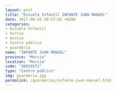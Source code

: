 ```yaml
---
layout: post
title: "Escuela Infantil INFANTE JUAN MANUEL"
date: 2017-09-20 20:57:05 +0200
categories:
- Escuela Infantil
- murcia
- murcia
- Centro público
- guarderia
name: "INFANTE JUAN MANUEL"
province: "Murcia"
location: "Murcia"
code: "30019571"
type: "Centro público"
img: guarderia.jpg
permalink: /guarderias/infante-juan-manuel.html
---
```

